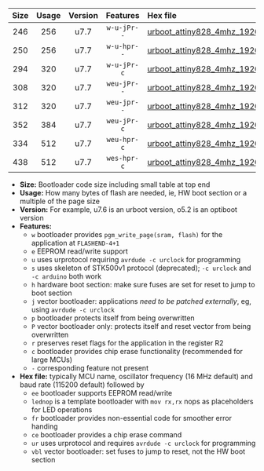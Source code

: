 |Size|Usage|Version|Features|Hex file|
|:-:|:-:|:-:|:-:|:--|
|246|256|u7.7|`w-u-jPr--`|[urboot_attiny828_4mhz_19200bps_lednop_ur_vbl.hex](https://raw.githubusercontent.com/stefanrueger/urboot.hex/main/mcus/attiny828/fcpu_4mhz/19200_bps/urboot_attiny828_4mhz_19200bps_lednop_ur_vbl.hex)|
|250|256|u7.7|`w-u-hpr--`|[urboot_attiny828_4mhz_19200bps_lednop_fr_ur.hex](https://raw.githubusercontent.com/stefanrueger/urboot.hex/main/mcus/attiny828/fcpu_4mhz/19200_bps/urboot_attiny828_4mhz_19200bps_lednop_fr_ur.hex)|
|294|320|u7.7|`w-u-jPr-c`|[urboot_attiny828_4mhz_19200bps_lednop_fr_ce_ur_vbl.hex](https://raw.githubusercontent.com/stefanrueger/urboot.hex/main/mcus/attiny828/fcpu_4mhz/19200_bps/urboot_attiny828_4mhz_19200bps_lednop_fr_ce_ur_vbl.hex)|
|308|320|u7.7|`weu-jPr--`|[urboot_attiny828_4mhz_19200bps_ee_lednop_ur_vbl.hex](https://raw.githubusercontent.com/stefanrueger/urboot.hex/main/mcus/attiny828/fcpu_4mhz/19200_bps/urboot_attiny828_4mhz_19200bps_ee_lednop_ur_vbl.hex)|
|312|320|u7.7|`weu-jpr--`|[urboot_attiny828_4mhz_19200bps_ee_lednop_fr_ur_vbl.hex](https://raw.githubusercontent.com/stefanrueger/urboot.hex/main/mcus/attiny828/fcpu_4mhz/19200_bps/urboot_attiny828_4mhz_19200bps_ee_lednop_fr_ur_vbl.hex)|
|352|384|u7.7|`weu-jPr-c`|[urboot_attiny828_4mhz_19200bps_ee_lednop_fr_ce_ur_vbl.hex](https://raw.githubusercontent.com/stefanrueger/urboot.hex/main/mcus/attiny828/fcpu_4mhz/19200_bps/urboot_attiny828_4mhz_19200bps_ee_lednop_fr_ce_ur_vbl.hex)|
|334|512|u7.7|`weu-hpr-c`|[urboot_attiny828_4mhz_19200bps_ee_lednop_fr_ce_ur.hex](https://raw.githubusercontent.com/stefanrueger/urboot.hex/main/mcus/attiny828/fcpu_4mhz/19200_bps/urboot_attiny828_4mhz_19200bps_ee_lednop_fr_ce_ur.hex)|
|438|512|u7.7|`wes-hpr-c`|[urboot_attiny828_4mhz_19200bps_ee_lednop_fr_ce.hex](https://raw.githubusercontent.com/stefanrueger/urboot.hex/main/mcus/attiny828/fcpu_4mhz/19200_bps/urboot_attiny828_4mhz_19200bps_ee_lednop_fr_ce.hex)|

- **Size:** Bootloader code size including small table at top end
- **Usage:** How many bytes of flash are needed, ie, HW boot section or a multiple of the page size
- **Version:** For example, u7.6 is an urboot version, o5.2 is an optiboot version
- **Features:**
  + `w` bootloader provides `pgm_write_page(sram, flash)` for the application at `FLASHEND-4+1`
  + `e` EEPROM read/write support
  + `u` uses urprotocol requiring `avrdude -c urclock` for programming
  + `s` uses skeleton of STK500v1 protocol (deprecated); `-c urclock` and `-c arduino` both work
  + `h` hardware boot section: make sure fuses are set for reset to jump to boot section
  + `j` vector bootloader: applications *need to be patched externally*, eg, using `avrdude -c urclock`
  + `p` bootloader protects itself from being overwritten
  + `P` vector bootloader only: protects itself and reset vector from being overwritten
  + `r` preserves reset flags for the application in the register R2
  + `c` bootloader provides chip erase functionality (recommended for large MCUs)
  + `-` corresponding feature not present
- **Hex file:** typically MCU name, oscillator frequency (16 MHz default) and baud rate (115200 default) followed by
  + `ee` bootloader supports EEPROM read/write
  + `lednop` is a template bootloader with `mov rx,rx` nops as placeholders for LED operations
  + `fr` bootloader provides non-essential code for smoother error handing
  + `ce` bootloader provides a chip erase command
  + `ur` uses urprotocol and requires `avrdude -c urclock` for programming
  + `vbl` vector bootloader: set fuses to jump to reset, not the HW boot section
